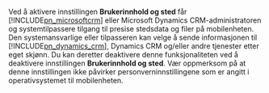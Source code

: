 Ved å aktivere innstillingen **Brukerinnhold og sted** får [!INCLUDE[pn_microsoftcrm](pn-microsoftcrm.md)] eller Microsoft Dynamics CRM-administratoren og systemtilpassere tilgang til presise stedsdata og filer på mobilenheten. Den systemansvarlige eller tilpasseren kan velge å sende informasjonen til [!INCLUDE[pn_dynamics_crm](pn-dynamics-crm.md)], Dynamics CRM og/eller andre tjenester etter eget skjønn. Du kan deretter deaktivere denne funksjonaliteten ved å deaktivere innstillingen **Brukerinnhold og sted**. Vær oppmerksom på at denne innstillingen ikke påvirker personverninnstillingene som er angitt i operativsystemet til mobilenheten.